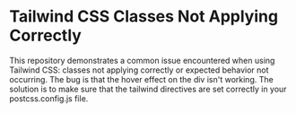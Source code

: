 # Tailwind CSS Classes Not Applying Correctly
This repository demonstrates a common issue encountered when using Tailwind CSS: classes not applying correctly or expected behavior not occurring.  The bug is that the hover effect on the div isn't working. 
The solution is to make sure that the tailwind directives are set correctly in your postcss.config.js file.